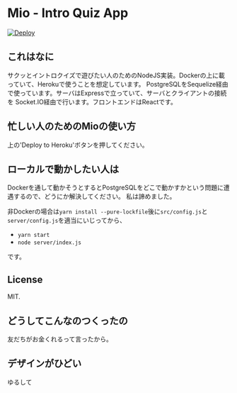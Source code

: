# Mio - Intro Quiz App

[![Deploy](https://www.herokucdn.com/deploy/button.svg)](https://heroku.com/deploy?template=https://github.com/ushitora-anqou/mio)

## これはなに

サクッとイントロクイズで遊びたい人のためのNodeJS実装。Dockerの上に載っていて、Herokuで使うことを想定しています。
PostgreSQLをSequelize経由で使っています。サーバはExpressで立っていて、サーバとクライアントの接続を
Socket.IO経由で行います。フロントエンドはReactです。

## 忙しい人のためのMioの使い方

上の'Deploy to Heroku'ボタンを押してください。

## ローカルで動かしたい人は

Dockerを通して動かそうとするとPostgreSQLをどこで動かすかという問題に遭遇するので、どうにか解決してください。
私は諦めました。

非Dockerの場合は`yarn install --pure-lockfile`後に`src/config.js`と`server/config.js`を適当にいじってから、

- `yarn start`
- `node server/index.js`

です。

## License

MIT.

## どうしてこんなのつくったの

友だちがお金くれるって言ったから。

## デザインがひどい

ゆるして
